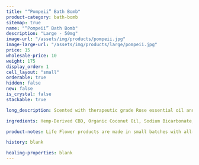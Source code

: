```yaml
---
title: "“Pompeii” Bath Bomb"
product-category: bath-bomb
sitemap: true
name: "“Pompeii” Bath Bomb"
description: "Large - 50mg"
image-url: "/assets/img/products/pompeii.jpg"
image-large-url: "/assets/img/products/large/pompeii.jpg"
price: 15
wholesale-price: 10
weight: 175
display_order: 1
cell_layout: "small"
orderable: true
hidden: false
new: false
is_crystal: false
stackable: true

long_description: Scented with therapeutic grade Rose essential oil and activated charcoal. The Pompeii is the perfect day time or night time relaxation bomb. Natural sodium bicarbonate + epsom salt relieve inflammation of achy muscles and joints while activated charcoal binds to toxins in our pores and pulls it out- since we come into contact with environmental toxins and chemicals in our everyday living, this bomb is the perfect remedy. Topped with Rose petals and Jasmine buds. Note - this product contains activated charcoal, so give your tub a little scrub when you're done.

ingredients: Hemp-Derived CBD, Organic Coconut Oil, Sodium Bicarbonate, Naturally-derived Citric Acid, Corn Starch, Epsom Salt, Organic Herbs, Essential Oils, Plant-based Color, Witch Hazel, Cleansed & Charged Crystal.

product-notes: Life Flower products are made in small batches with all-natural and boutique ingredients. Orders are processed and shipped in 7-10 days.

history: blank

healing-properties: blank
---
```

